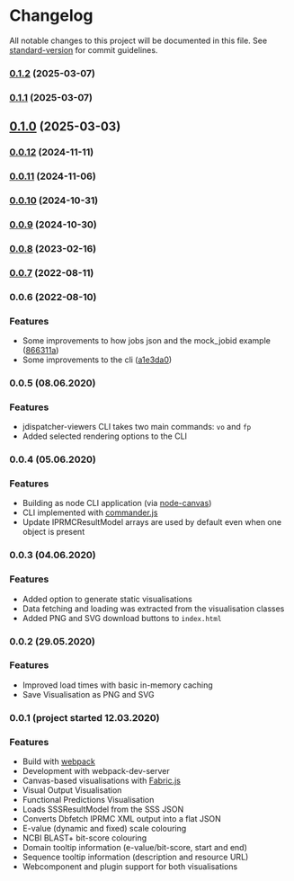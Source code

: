 # Changelog

All notable changes to this project will be documented in this file. See [standard-version](https://github.com/conventional-changelog/standard-version) for commit guidelines.

### [0.1.2](https://github.com/ebi-jdispatcher/jdispatcher-viewers/compare/v0.1.1...v0.1.2) (2025-03-07)

### [0.1.1](https://github.com/ebi-jdispatcher/jdispatcher-viewers/compare/v0.1.0...v0.1.1) (2025-03-07)

## [0.1.0](https://github.com/ebi-jdispatcher/jdispatcher-viewers/compare/v0.0.12...v0.1.0) (2025-03-03)

### [0.0.12](https://github.com/ebi-jdispatcher/jdispatcher-viewers/compare/v0.0.10...v0.0.12) (2024-11-11)

### [0.0.11](https://github.com/ebi-jdispatcher/jdispatcher-viewers/compare/v0.0.10...v0.0.11) (2024-11-06)

### [0.0.10](https://github.com/ebi-jdispatcher/jdispatcher-viewers/compare/v0.0.9...v0.0.10) (2024-10-31)

### [0.0.9](https://github.com/ebi-jdispatcher/jdispatcher-viewers/compare/v0.0.8...v0.0.9) (2024-10-30)

### [0.0.8](https://github.com/ebi-jdispatcher/jdispatcher-viewers/compare/v0.0.7...v0.0.8) (2023-02-16)

### [0.0.7](https://github.com/ebi-jdispatcher/jdispatcher-viewers/compare/v0.0.6...v0.0.7) (2022-08-11)

### 0.0.6 (2022-08-10)


### Features

* Some improvements to how jobs json and the mock_jobid example ([866311a](https://github.com/ebi-jdispatcher/jdispatcher-viewers/commit/866311aeb0e8cb85c9e67bd2868d163aaa4e81f8))
* Some improvements to the cli ([a1e3da0](https://github.com/ebi-jdispatcher/jdispatcher-viewers/commit/a1e3da07132f7d21a27395e1a7f598b303dfb9e9))

### 0.0.5 (08.06.2020)


### Features

- jdispatcher-viewers CLI takes two main commands: `vo` and `fp`
- Added selected rendering options to the CLI

### 0.0.4 (05.06.2020)


### Features

- Building as node CLI application (via [node-canvas](https://github.com/Automattic/node-canvas))
- CLI implemented with [commander.js](https://github.com/tj/commander.js/)
- Update IPRMCResultModel arrays are used by default even when one object is present

### 0.0.3 (04.06.2020)


### Features

- Added option to generate static visualisations
- Data fetching and loading was extracted from the visualisation classes
- Added PNG and SVG download buttons to `index.html`

### 0.0.2 (29.05.2020)


### Features

- Improved load times with basic in-memory caching
- Save Visualisation as PNG and SVG

### 0.0.1 (project started 12.03.2020)


### Features

- Build with [webpack](https://webpack.js.org/)
- Development with webpack-dev-server
- Canvas-based visualisations with [Fabric.js](http://fabricjs.com/)
- Visual Output Visualisation
- Functional Predictions Visualisation
- Loads SSSResultModel from the SSS JSON
- Converts Dbfetch IPRMC XML output into a flat JSON
- E-value (dynamic and fixed) scale colouring
- NCBI BLAST+ bit-score colouring
- Domain tooltip information (e-value/bit-score, start and end)
- Sequence tooltip information (description and resource URL)
- Webcomponent and plugin support for both visualisations
